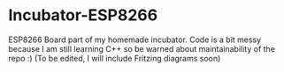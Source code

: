 # Incubator-ESP8266
ESP8266 Board part of my homemade incubator. Code is a bit messy because I am still learning C++ so be warned about maintainability of the repo :) 
(To be edited, I will include Fritzing diagrams soon)
